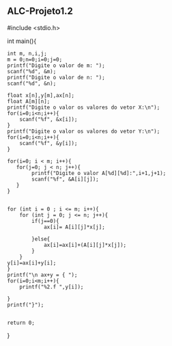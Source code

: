 ## ALC-Projeto1.2



#include <stdio.h>

int main(){

   
    int m, n,i,j;
    m = 0;n=0;i=0;j=0;
    printf("Digite o valor de m: ");
    scanf("%d", &m);
    printf("Digite o valor de n: ");
    scanf("%d", &n);

    float x[n],y[m],ax[n];
    float A[m][n];
    printf("Digite o valor os valores do vetor X:\n");
    for(i=0;i<n;i++){
        scanf("%f", &x[i]);
    }
    printf("Digite o valor os valores do vetor Y:\n");
    for(i=0;i<n;i++){
        scanf("%f", &y[i]);
    }

    for(i=0; i < m; i++){
       for(j=0; j < n; j++){
            printf("Digite o valor A[%d][%d]:",i+1,j+1);
            scanf("%f", &A[i][j]);
       }
    }


    for (int i = 0 ; i <= m; i++){
        for (int j = 0; j <= n; j++){
            if(j==0){
                ax[i]= A[i][j]*x[j];

            }else{
                ax[i]=ax[i]+(A[i][j]*x[j]);
            }
        }
    y[i]=ax[i]+y[i];
    }
    printf("\n ax+y = { ");
    for(i=0;i<m;i++){
        printf("%2.f ",y[i]);

    }
    printf("}");


    return 0;
}

